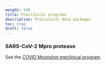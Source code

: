 ```yaml
---
weight: 140
title: Preclinical programs
description: Preclinical data packages
toc: true
draft: false
---
```


### SARS-CoV-2 Mpro protease

See the [COVID Moonshot preclinical program](https://dndi.org/research-development/portfolio/covid-moonshot/).
